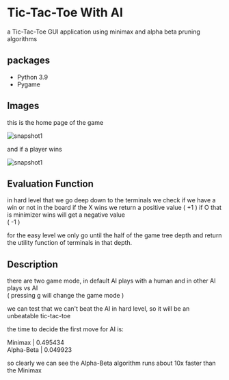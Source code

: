 # Tic-Tac-Toe With AI
a Tic-Tac-Toe GUI application using minimax and alpha beta pruning algorithms


## packages
* Python 3.9
* Pygame

## Images
this is the home page of the game

![snapshot1](tictactoe.JPG)

and if a player wins

![snapshot1](win.JPG)


## Evaluation Function

in hard level that we go deep down to the terminals we check if we have a win or not in the board
if the X wins we return a positive value ( +1 ) if O that is minimizer wins will get
a negative value\
( -1 )

for the easy level we only go until the half of the game tree depth and return the utility function of terminals in that depth.

## Description
there are two game mode, in default AI plays with a human and in other AI plays vs AI\
( pressing g will change the game mode )

we can test that we can't beat the AI in hard level, so it will be an unbeatable tic-tac-toe

the time to decide the first move for AI is:

Minimax | 0.495434\
Alpha-Beta | 0.049923 

so clearly we can see the Alpha-Beta algorithm runs about 10x faster than the Minimax
